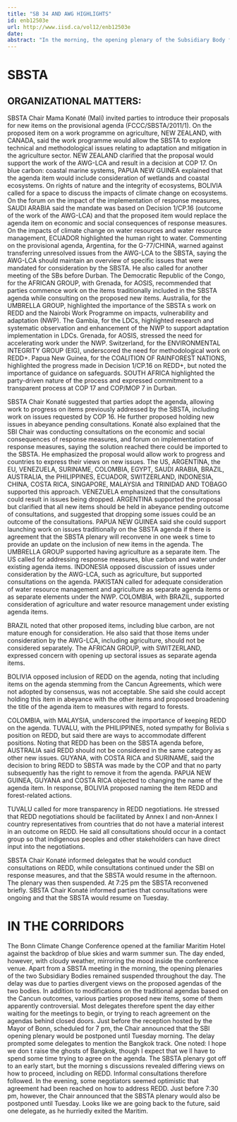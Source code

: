 ```yaml
---
title: "SB 34 AND AWG HIGHLIGHTS"
id: enb12503e
url: http://www.iisd.ca/vol12/enb12503e
date: 
abstract: "In the morning, the opening plenary of the Subsidiary Body for Scientific and Technological Advice (SBSTA) convened. The opening plenary of the Subsidiary Body for Implementation (SBI) remained suspended throughout the day and was finally postponed until Tuesday, pending consultations on the agenda."
---
```


# SBSTA

## ORGANIZATIONAL MATTERS:

SBSTA Chair Mama Konaté (Mali) invited parties to introduce their proposals for new items on the provisional agenda (FCCC/SBSTA/2011/1). On the proposed item on a work programme on agriculture, NEW ZEALAND, with CANADA, said the work programme would allow the SBSTA to explore technical and methodological issues relating to adaptation and mitigation in the agriculture sector. NEW ZEALAND clarified that the proposal would support the work of the AWG-LCA and result in a decision at COP 17. On blue carbon: coastal marine systems, PAPUA NEW GUINEA explained that the agenda item would include consideration of wetlands and coastal ecosystems. On rights of nature and the integrity of ecosystems, BOLIVIA called for a space to discuss the impacts of climate change on ecosystems. On the forum on the impact of the implementation of response measures, SAUDI ARABIA said the mandate was based on Decision 1/CP.16 (outcome of the work of the AWG-LCA) and that the proposed item would replace the agenda item on economic and social consequences of response measures. On the impacts of climate change on water resources and water resource management, ECUADOR highlighted the human right to water. Commenting on the provisional agenda, Argentina, for the G-77/CHINA, warned against transferring unresolved issues from the AWG-LCA to the SBSTA, saying the AWG-LCA should maintain an overview of specific issues that were mandated for consideration by the SBSTA. He also called for another meeting of the SBs before Durban. The Democratic Republic of the Congo, for the AFRICAN GROUP, with Grenada, for AOSIS, recommended that parties commence work on the items traditionally included in the SBSTA agenda while consulting on the proposed new items. Australia, for the UMBRELLA GROUP, highlighted the importance of the SBSTA s work on REDD and the Nairobi Work Programme on impacts, vulnerability and adaptation (NWP). The Gambia, for the LDCs, highlighted research and systematic observation and enhancement of the NWP to support adaptation implementation in LDCs. Grenada, for AOSIS, stressed the need for accelerating work under the NWP. Switzerland, for the ENVIRONMENTAL INTEGRITY GROUP (EIG), underscored the need for methodological work on REDD+. Papua New Guinea, for the COALITION OF RAINFOREST NATIONS, highlighted the progress made in Decision 1/CP.16 on REDD+, but noted the importance of guidance on safeguards. SOUTH AFRICA highlighted the party-driven nature of the process and expressed commitment to a transparent process at COP 17 and COP/MOP 7 in Durban.

SBSTA Chair Konaté suggested that parties adopt the agenda, allowing work to progress on items previously addressed by the SBSTA, including work on issues requested by COP 16. He further proposed holding new issues in abeyance pending consultations. Konaté also explained that the SBI Chair was conducting consultations on the economic and social consequences of response measures, and forum on implementation of response measures, saying the solution reached there could be imported to the SBSTA. He emphasized the proposal would allow work to progress and countries to express their views on new issues. The US, ARGENTINA, the EU, VENEZUELA, SURINAME, COLOMBIA, EGYPT, SAUDI ARABIA, BRAZIL, AUSTRALIA, the PHILIPPINES, ECUADOR, SWITZERLAND, INDONESIA, CHINA, COSTA RICA, SINGAPORE, MALAYSIA and TRINIDAD AND TOBAGO supported this approach. VENEZUELA emphasized that the consultations could result in issues being dropped. ARGENTINA supported the proposal but clarified that all new items should be held in abeyance pending outcome of consultations, and suggested that dropping some issues could be an outcome of the consultations. PAPUA NEW GUINEA said she could support launching work on issues traditionally on the SBSTA agenda if there is agreement that the SBSTA plenary will reconvene in one week s time to provide an update on the inclusion of new items in the agenda. The UMBRELLA GROUP supported having agriculture as a separate item. The US called for addressing response measures, blue carbon and water under existing agenda items. INDONESIA opposed discussion of issues under consideration by the AWG-LCA, such as agriculture, but supported consultations on the agenda. PAKISTAN called for adequate consideration of water resource management and agriculture as separate agenda items or as separate elements under the NWP. COLOMBIA, with BRAZIL, supported consideration of agriculture and water resource management under existing agenda items.

BRAZIL noted that other proposed items, including blue carbon, are not mature enough for consideration. He also said that those items under consideration by the AWG-LCA, including agriculture, should not be considered separately. The AFRICAN GROUP, with SWITZERLAND, expressed concern with opening up sectoral issues as separate agenda items.

BOLIVIA opposed inclusion of REDD on the agenda, noting that including items on the agenda stemming from the Cancun Agreements, which were not adopted by consensus, was not acceptable. She said she could accept holding this item in abeyance with the other items and proposed broadening the title of the agenda item to measures with regard to forests.

COLOMBIA, with MALAYSIA, underscored the importance of keeping REDD on the agenda. TUVALU, with the PHILIPPINES, noted sympathy for Bolivia s position on REDD, but said there are ways to accommodate different positions. Noting that REDD has been on the SBSTA agenda before, AUSTRALIA said REDD should not be considered in the same category as other new issues. GUYANA, with COSTA RICA and SURINAME, said the decision to bring REDD to SBSTA was made by the COP and that no party subsequently has the right to remove it from the agenda. PAPUA NEW GUINEA, GUYANA and COSTA RICA objected to changing the name of the agenda item. In response, BOLIVIA proposed naming the item REDD and forest-related actions.

TUVALU called for more transparency in REDD negotiations. He stressed that REDD negotiations should be facilitated by Annex I and non-Annex I country representatives from countries that do not have a material interest in an outcome on REDD. He said all consultations should occur in a contact group so that indigenous peoples and other stakeholders can have direct input into the negotiations.

SBSTA Chair Konaté informed delegates that he would conduct consultations on REDD, while consultations continued under the SBI on response measures, and that the SBSTA would resume in the afternoon. The plenary was then suspended. At 7:25 pm the SBSTA reconvened briefly. SBSTA Chair Konaté informed parties that consultations were ongoing and that the SBSTA would resume on Tuesday.

# IN THE CORRIDORS

The Bonn Climate Change Conference opened at the familiar Maritim Hotel against the backdrop of blue skies and warm summer sun. The day ended, however, with cloudy weather, mirroring the mood inside the conference venue. Apart from a SBSTA meeting in the morning, the opening plenaries of the two Subsidiary Bodies remained suspended throughout the day. The delay was due to parties divergent views on the proposed agendas of the two bodies. In addition to modifications on the traditional agendas based on the Cancun outcomes, various parties proposed new items, some of them apparently controversial. Most delegates therefore spent the day either waiting for the meetings to begin, or trying to reach agreement on the agendas behind closed doors. Just before the reception hosted by the Mayor of Bonn, scheduled for 7 pm, the Chair announced that the SBI opening plenary would be postponed until Tuesday morning. The delay prompted some delegates to mention the Bangkok track. One noted: I hope we don t raise the ghosts of Bangkok, though I expect that we ll have to spend some time trying to agree on the agenda. The SBSTA plenary got off to an early start, but the morning s discussions revealed differing views on how to proceed, including on REDD. Informal consultations therefore followed. In the evening, some negotiators seemed optimistic that agreement had been reached on how to address REDD. Just before 7:30 pm, however, the Chair announced that the SBSTA plenary would also be postponed until Tuesday. Looks like we are going back to the future, said one delegate, as he hurriedly exited the Maritim.